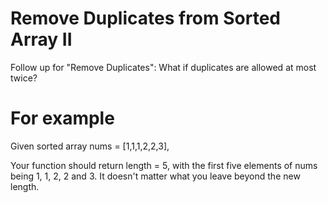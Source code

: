 # Remove Duplicates from Sorted Array II 
Follow up for "Remove Duplicates":
What if duplicates are allowed at most twice?

# For example
Given sorted array nums = [1,1,1,2,2,3],

Your function should return length = 5, with the first five elements of nums
being 1, 1, 2, 2 and 3. It doesn't matter what you leave beyond the new length.
